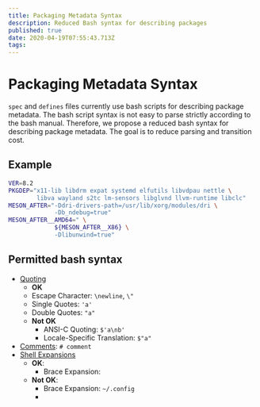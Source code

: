 ```yaml
---
title: Packaging Metadata Syntax
description: Reduced Bash syntax for describing packages
published: true
date: 2020-04-19T07:55:43.713Z
tags: 
---
```


# Packaging Metadata Syntax
`spec` and `defines` files currently use bash scripts for describing package metadata. The bash script syntax is not easy to parse strictly according to the bash manual. Therefore, we propose a reduced bash syntax for describing package metadata. The goal is to reduce parsing and transition cost.

## Example

```bash
VER=8.2
PKGDEP="x11-lib libdrm expat systemd elfutils libvdpau nettle \
        libva wayland s2tc lm-sensors libglvnd llvm-runtime libclc"
MESON_AFTER="-Ddri-drivers-path=/usr/lib/xorg/modules/dri \
             -Db_ndebug=true" 
MESON_AFTER__AMD64=" \
             ${MESON_AFTER__X86} \
             -Dlibunwind=true"
```


## Permitted bash syntax                   

* [Quoting](https://www.gnu.org/software/bash/manual/bash.html#Quoting)
	*	**OK**
  	* Escape Character: `\newline`, `\"`
    * Single Quotes: `'a'`
    * Double Quotes: `"a"`
  * **Not OK**
  	* ANSI-C Quoting: `$'a\nb'`
   	*	Locale-Specific Translation: `$"a"`
* [Comments](https://www.gnu.org/software/bash/manual/bash.html#Comments): `# comment`
* [Shell Expansions](https://www.gnu.org/software/bash/manual/bash.html#Shell-Expansions)
  * **OK**:
  	* Brace Expansion:
  * **Not OK**:
  	* Brace Expansion: `~/.config`
    * 

